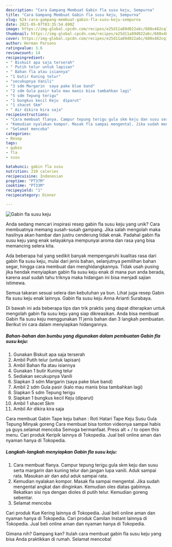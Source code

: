 ```yaml
---
description: "Cara Gampang Membuat Gabin fla susu keju, Sempurna"
title: "Cara Gampang Membuat Gabin fla susu keju, Sempurna"
slug: 624-cara-gampang-membuat-gabin-fla-susu-keju-sempurna
date: 2021-05-07T03:35:54.690Z
image: https://img-global.cpcdn.com/recipes/e25d11a89d022a6c/680x482cq70/gabin-fla-susu-keju-foto-resep-utama.jpg
thumbnail: https://img-global.cpcdn.com/recipes/e25d11a89d022a6c/680x482cq70/gabin-fla-susu-keju-foto-resep-utama.jpg
cover: https://img-global.cpcdn.com/recipes/e25d11a89d022a6c/680x482cq70/gabin-fla-susu-keju-foto-resep-utama.jpg
author: Herman Parsons
ratingvalue: 3.6
reviewcount: 14
recipeingredient:
- " Biskuit apa saja terserah"
- " Putih telur untuk lapisan"
- " Bahan fla atau isiannya"
- "1 butir Kuning telur"
- "secukupnya Vanili"
- "3 sdm Margarin  saya pake blue band"
- "2 sdm Gula pasir kalo mau manis bisa tambahkan lagi"
- "5 sdm Tepung terigu"
- "1 bungkus kecil Keju  diparut"
- "1 shacet Skm"
- " Air dikira kira saja"
recipeinstructions:
- "Cara membuat flanya. Campur tepung terigu gula skm keju dan susu serta margarin dan kuning telur dan jangan lupa vanili. Aduk sampai rata. Masukan air dan adul aduk sampai rata."
- "Kemudian nyalakan kompor. Masak fla sampai mengental. Jika sudah mengental angkat dan dinginkan. Kemudian oles diatas gabinnya. Rekatkan sisi nya dengan dioles di putih telur. Kemudian goreng sebentar."
- "Selamat mencoba"
categories:
- Resep
tags:
- gabin
- fla
- susu

katakunci: gabin fla susu 
nutrition: 210 calories
recipecuisine: Indonesian
preptime: "PT37M"
cooktime: "PT33M"
recipeyield: "1"
recipecategory: Dinner

---
```



![Gabin fla susu keju](https://img-global.cpcdn.com/recipes/e25d11a89d022a6c/680x482cq70/gabin-fla-susu-keju-foto-resep-utama.jpg)

Anda sedang mencari inspirasi resep gabin fla susu keju yang unik? Cara membuatnya memang susah-susah gampang. Jika salah mengolah maka hasilnya akan hambar dan justru cenderung tidak enak. Padahal gabin fla susu keju yang enak selayaknya mempunyai aroma dan rasa yang bisa memancing selera kita.

Ada beberapa hal yang sedikit banyak mempengaruhi kualitas rasa dari gabin fla susu keju, mulai dari jenis bahan, selanjutnya pemilihan bahan segar, hingga cara membuat dan menghidangkannya. Tidak usah pusing jika hendak menyiapkan gabin fla susu keju enak di mana pun anda berada, karena asal sudah tahu triknya maka hidangan ini bisa menjadi sajian istimewa.

Semua takaran sesuai selera dan kebutuhan ya bun. Lihat juga resep Gabin fla susu keju enak lainnya. Gabin fla susu keju Anna Arianti Surabaya.


Di bawah ini ada beberapa tips dan trik praktis yang dapat diterapkan untuk mengolah gabin fla susu keju yang siap dikreasikan. Anda bisa membuat Gabin fla susu keju menggunakan 11 jenis bahan dan 3 langkah pembuatan. Berikut ini cara dalam menyiapkan hidangannya.

<!--inarticleads1-->

##### Bahan-bahan dan bumbu yang digunakan dalam pembuatan Gabin fla susu keju:

1. Gunakan  Biskuit apa saja terserah
1. Ambil  Putih telur (untuk lapisan)
1. Ambil  Bahan fla atau isiannya
1. Gunakan 1 butir Kuning telur
1. Sediakan secukupnya Vanili
1. Siapkan 3 sdm Margarin  (saya pake blue band)
1. Ambil 2 sdm Gula pasir (kalo mau manis bisa tambahkan lagi)
1. Siapkan 5 sdm Tepung terigu
1. Siapkan 1 bungkus kecil Keju  (diparut)
1. Ambil 1 shacet Skm
1. Ambil  Air dikira kira saja


Cara membuat Gabin Tape keju bahan : Roti Hatari Tape Keju Susu Gula Tepung Minyak goreng Cara membuat bisa tonton videonya sampai habis ya guys.selamat mencoba Semoga bermanfaat. Press alt + / to open this menu. Cari produk Keripik lainnya di Tokopedia. Jual beli online aman dan nyaman hanya di Tokopedia. 

<!--inarticleads2-->

##### Langkah-langkah menyiapkan Gabin fla susu keju:

1. Cara membuat flanya. Campur tepung terigu gula skm keju dan susu serta margarin dan kuning telur dan jangan lupa vanili. Aduk sampai rata. Masukan air dan adul aduk sampai rata.
1. Kemudian nyalakan kompor. Masak fla sampai mengental. Jika sudah mengental angkat dan dinginkan. Kemudian oles diatas gabinnya. Rekatkan sisi nya dengan dioles di putih telur. Kemudian goreng sebentar.
1. Selamat mencoba


Cari produk Kue Kering lainnya di Tokopedia. Jual beli online aman dan nyaman hanya di Tokopedia. Cari produk Camilan Instant lainnya di Tokopedia. Jual beli online aman dan nyaman hanya di Tokopedia. 

Gimana nih? Gampang kan? Itulah cara membuat gabin fla susu keju yang bisa Anda praktikkan di rumah. Selamat mencoba!
